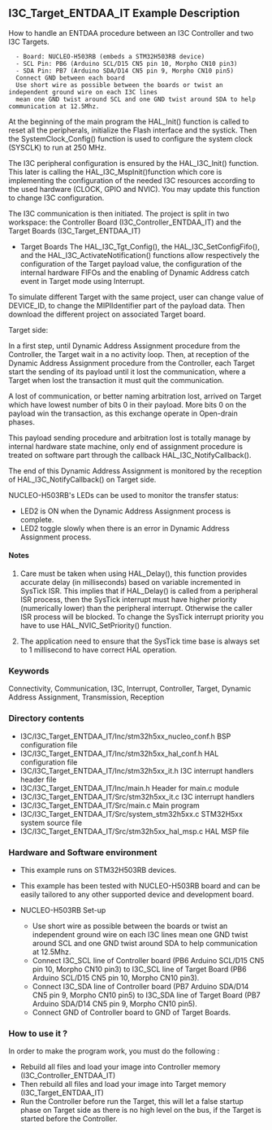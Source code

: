 ## <b>I3C_Target_ENTDAA_IT Example Description</b>

How to handle an ENTDAA procedure between an I3C Controller and two I3C Targets.

      - Board: NUCLEO-H503RB (embeds a STM32H503RB device)
      - SCL Pin: PB6 (Arduino SCL/D15 CN5 pin 10, Morpho CN10 pin3)
      - SDA Pin: PB7 (Arduino SDA/D14 CN5 pin 9, Morpho CN10 pin5)
      Connect GND between each board
      Use short wire as possible between the boards or twist an independent ground wire on each I3C lines
      mean one GND twist around SCL and one GND twist around SDA to help communication at 12.5Mhz.

At the beginning of the main program the HAL_Init() function is called to reset
all the peripherals, initialize the Flash interface and the systick.
Then the SystemClock_Config() function is used to configure the system
clock (SYSCLK) to run at 250 MHz.

The I3C peripheral configuration is ensured by the HAL_I3C_Init() function.
This later is calling the HAL_I3C_MspInit()function which core is implementing
the configuration of the needed I3C resources according to the used hardware (CLOCK, GPIO and NVIC).
You may update this function to change I3C configuration.

The I3C communication is then initiated.
The project is split in two workspace:
the Controller Board (I3C_Controller_ENTDAA_IT) and the Target Boards (I3C_Target_ENTDAA_IT)

- Target Boards
  The HAL_I3C_Tgt_Config(), the HAL_I3C_SetConfigFifo(), and the HAL_I3C_ActivateNotification() functions
  allow respectively the configuration of the Target payload value,
  the configuration of the internal hardware FIFOs
  and the enabling of Dynamic Address catch event in Target mode using Interrupt.

To simulate different Target with the same project, user can change value of DEVICE_ID,
to change the MIPIIdentifier part of the payload data.
Then download the different project on associated Target board.

Target side:

In a first step, until Dynamic Address Assignment procedure from the Controller, the Target wait in a no activity loop.
Then, at reception of the Dynamic Address Assignment procedure from the Controller,
each Target start the sending of its payload until it lost the communication,
where a Target when lost the transaction it must quit the communication.

A lost of communication, or better naming arbitration lost,
arrived on Target which have lowest number of bits 0 in their payload.
More bits 0 on the payload win the transaction, as this exchange operate in Open-drain phases.

This payload sending procedure and arbitration lost is totally manage by internal hardware state machine,
only end of assignment procedure is treated on software part through the callback HAL_I3C_NotifyCallback().

The end of this Dynamic Address Assignment is monitored by the reception of HAL_I3C_NotifyCallback() on Target side.

NUCLEO-H503RB's LEDs can be used to monitor the transfer status:

 - LED2 is ON when the Dynamic Address Assignment process is complete.
 - LED2 toggle slowly when there is an error in Dynamic Address Assignment process.

#### <b>Notes</b>

  1. Care must be taken when using HAL_Delay(), this function provides accurate delay (in milliseconds)
      based on variable incremented in SysTick ISR. This implies that if HAL_Delay() is called from
      a peripheral ISR process, then the SysTick interrupt must have higher priority (numerically lower)
      than the peripheral interrupt. Otherwise the caller ISR process will be blocked.
      To change the SysTick interrupt priority you have to use HAL_NVIC_SetPriority() function.

  2. The application need to ensure that the SysTick time base is always set to 1 millisecond
      to have correct HAL operation.

### <b>Keywords</b>

Connectivity, Communication, I3C, Interrupt, Controller, Target, Dynamic Address Assignment, Transmission, Reception

### <b>Directory contents</b>

  - I3C/I3C_Target_ENTDAA_IT/Inc/stm32h5xx_nucleo_conf.h   BSP configuration file
  - I3C/I3C_Target_ENTDAA_IT/Inc/stm32h5xx_hal_conf.h      HAL configuration file
  - I3C/I3C_Target_ENTDAA_IT/Inc/stm32h5xx_it.h            I3C interrupt handlers header file
  - I3C/I3C_Target_ENTDAA_IT/Inc/main.h                    Header for main.c module
  - I3C/I3C_Target_ENTDAA_IT/Src/stm32h5xx_it.c            I3C interrupt handlers
  - I3C/I3C_Target_ENTDAA_IT/Src/main.c                    Main program
  - I3C/I3C_Target_ENTDAA_IT/Src/system_stm32h5xx.c        STM32H5xx system source file
  - I3C/I3C_Target_ENTDAA_IT/Src/stm32h5xx_hal_msp.c       HAL MSP file

### <b>Hardware and Software environment</b>

  - This example runs on STM32H503RB devices.

  - This example has been tested with NUCLEO-H503RB board and can be
    easily tailored to any other supported device and development board.

  - NUCLEO-H503RB Set-up

    - Use short wire as possible between the boards or twist an independent ground wire on each I3C lines
      mean one GND twist around SCL and one GND twist around SDA to help communication at 12.5Mhz.
    - Connect I3C_SCL line of Controller board (PB6 Arduino SCL/D15 CN5 pin 10, Morpho CN10 pin3) to I3C_SCL line of Target Board (PB6 Arduino SCL/D15 CN5 pin 10, Morpho CN10 pin3).
    - Connect I3C_SDA line of Controller board (PB7 Arduino SDA/D14 CN5 pin 9, Morpho CN10 pin5) to I3C_SDA line of Target Board (PB7 Arduino SDA/D14 CN5 pin 9, Morpho CN10 pin5).
    - Connect GND of Controller board to GND of Target Boards.

### <b>How to use it ?</b>

In order to make the program work, you must do the following :

 - Rebuild all files and load your image into Controller memory (I3C_Controller_ENTDAA_IT)
 - Then rebuild all files and load your image into Target memory (I3C_Target_ENTDAA_IT)
 - Run the Controller before run the Target, this will let a false startup phase on Target side
 as there is no high level on the bus, if the Target is started before the Controller.
